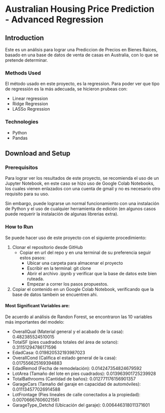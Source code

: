 # Australian Housing Price Prediction - Advanced Regression

## Introduction 

Este es un análisis para lograr una Prediccion de Precios en Bienes Raices, basado en una base de datos de venta de casas en Australia, con lo que se pretende determinar.

### Methods Used
El método usado en este proyecto, es la regression. Para poder ver que tipo de regressión es la más adecuada, se hicieron prubeas con:
 - Linear regression
 - Ridge Regression 
 - LASSo Regression
 
### Technologies
* Python
* Pandas

## Download and Setup
### Prerequisitos

Para lograr ver los resultados de este proyecto, se recomienda el uso de un Jupyter Notebook, en este caso se hizo uso de Google Colab Notebooks, los cuales vienen enlazados con una cuenta de gmail y no es necesario otro requisito para su uso. 

Sin embargo, puede lograrse un normal funcionamiento con una instalación de Python y el uso de cualquier herramienta de edición (en algunos casos puede requerir la instalación de algunas librerias extra). 

### How to Run

Se puede hacer uso de este proyecto con el siguiente procedimiento:
1. Clonar el repositorio desde GitHub
    * Copiar en url del repo y en una terminal de su preferencia seguir estos pasos:
      - Ubicar una carpeta para almacenar el proyecto
      - Escribir en la terminal:
              git clone <Repo URL>
      - Abrir el archivo .ipynb y verificar que la base de datos este bien ruteada.
      - Empezar a correr los pasos propuestos.
2. Copiar el contenido en un Google Colab Notebook, verificando que la base de datos tambein se encuentren ahi.

#### Most Significant Variables are:
De acuerdo al análisis de Randon Forest, se encontraron las 10 variables más importantes del modelo:

* OverallQual (Material general y el acabado de la casa): 0.482385524510015
* TotalSF (pies cuadrados totales del área de sotano): 0.31151294786171596
* EdadCasa: 0.019820532193987023
* OverallCond (Califica el estado general de la casa): 0.017556625169394883
* EdadRemod (Fecha de remodelación): 0.014247354824679592
* LotArea (Tamaño del lote en pies cuadrados): 0.013963901725239928
* TotalBathrooms (Cantidad de baños): 0.012771176156901357
* GarageCars (Tamaño del garaje en capacidad de automóviles): 0.011134577026914588
* LotFrontage (Pies lineales de calle conectados a la propiedad): 0.00706667606021561
* GarageType_Detchd (Ubicación del garaje): 0.006446318011371601